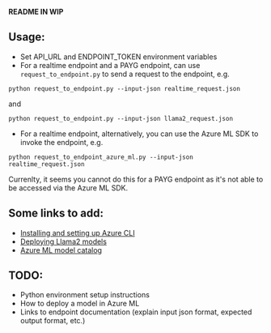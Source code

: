 **README IN WIP**

## Usage:
- Set API_URL and ENDPOINT_TOKEN environment variables
- For a realtime endpoint and a PAYG endpoint, can use `request_to_endpoint.py` to send a request to the endpoint, e.g. 
```
python request_to_endpoint.py --input-json realtime_request.json
```
and 
```
python request_to_endpoint.py --input-json llama2_request.json
```
- For a realtime endpoint, alternatively, you can use the Azure ML SDK to invoke the endpoint, e.g.
```
python request_to_endpoint_azure_ml.py --input-json realtime_request.json
```
Currenlty, it seems you cannot do this for a PAYG endpoint as it's not able to be accessed via the Azure ML SDK.

## Some links to add:
- [Installing and setting up Azure CLI](https://learn.microsoft.com/en-us/azure/machine-learning/how-to-configure-cli?view=azureml-api-2&tabs=public)
- [Deploying Llama2 models](https://learn.microsoft.com/en-us/azure/machine-learning/how-to-deploy-models-llama?view=azureml-api-2)
- [Azure ML model catalog](https://learn.microsoft.com/en-us/azure/machine-learning/concept-model-catalog?view=azureml-api-2)

## TODO:
- Python environment setup instructions
- How to deploy a model in Azure ML
- Links to endpoint documentation (explain input json format, expected output format, etc.)